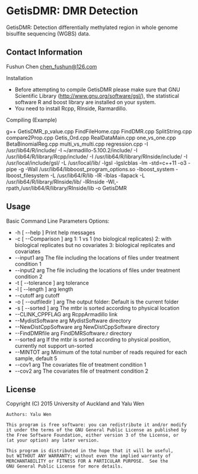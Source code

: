 GetisDMR: DMR Detection 
========================================================

GetisDMR: Detection differentially methylated region in whole genome bisulfite sequencing (WGBS) data.

Contact Information
-------------------
Fushun Chen
chen_fushun@126.com

Installation
* Before attempting to compile GetisDMR please make sure that GNU Scientific Library (http://www.gnu.org/software/gsl/), the statistical software R and boost library are installed on your system.
* You need to install Rcpp, RInside, Rarmardillo.

Compiling (Example)

g++ GetisDMR_p_value.cpp FindFileHome.cpp FindDMR.cpp SplitString.cpp compare2Prop.cpp Getis_Ord.cpp RealDataMain.cpp one_vs_one.cpp BetaBinomialReg.cpp multi_vs_multi.cpp regression.cpp -I /usr/lib64/R/include/ -I ~/armadillo-5.100.2/include/ -I /usr/lib64/R/library/Rcpp/include/ -I /usr/lib64/R/library/RInside/include/ -I /usr/local/include/gsl/ -L /usr/local/lib/ -lgsl -lgslcblas -lm -std=c++11 -o3 -pipe -g -Wall /usr/lib64/libboost_program_options.so -lboost_system -lboost_filesystem -L /usr/lib64/R/lib -lR -lblas -llapack -L /usr/lib64/R/library/RInside/lib/ -lRInside -Wl,-rpath,/usr/lib64/R/library/RInside/lib -o GetisDMR

Usage
-----

Basic Command Line Parameters
Options:
*  -h [ --help ]            Print help messages
*  -c [ --Comparison ] arg  1: 1 vs 1 (no biological replicates) 
                           2: with biological replicates but no covariates 
                           3: biological replicates and covariates
*  --input1 arg             The file including the locations of files under 
                           treatment condition 1
*  --input2 arg             The file including the locations of files under 
                           treatment condition 2
*  -t [ --tolerance ] arg   tolerance
*  -l [ --length ] arg      length
*  --cutoff arg             cutoff
*  -o [ --outfiledir ] arg  The output folder: Default is the current folder
*  -s [ --sorted ] arg      The mtbr is sorted according to physical location
*  --CLINK_CPPFLAG arg      RcppArmadillo link
*  --MydistSoftware arg     MydistSoftware directory
*  --NewDistCppSoftware arg NewDistCppSoftware directory
*  --FindDMRfile arg        FindDMRSoftware.r directory
*  --sorted arg             If the mtbr is sorted according to physical 
                           position, currently not support un-sorted
*  --MINTOT arg             Minimum of the total number of reads required for 
                           each sample, default 5
*  --cov1 arg               The covariates file of treatment condition 1
*  --cov2 arg               The covariates file of treatment condition 2

License
-------
Copyright (C) 2015 University of Auckland and Yalu Wen

    Authors: Yalu Wen

    This program is free software: you can redistribute it and/or modify
    it under the terms of the GNU General Public License as published by
    the Free Software Foundation, either version 3 of the License, or
    (at your option) any later version.

    This program is distributed in the hope that it will be useful,
    but WITHOUT ANY WARRANTY; without even the implied warranty of
    MERCHANTABILITY or FITNESS FOR A PARTICULAR PURPOSE.  See the
    GNU General Public License for more details.
